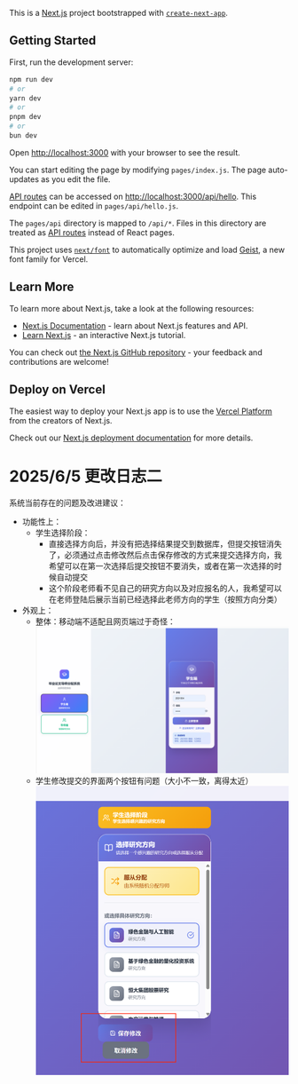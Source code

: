 This is a [Next.js](https://nextjs.org) project bootstrapped with [`create-next-app`](https://nextjs.org/docs/pages/api-reference/create-next-app).

## Getting Started

First, run the development server:

```bash
npm run dev
# or
yarn dev
# or
pnpm dev
# or
bun dev
```

Open [http://localhost:3000](http://localhost:3000) with your browser to see the result.

You can start editing the page by modifying `pages/index.js`. The page auto-updates as you edit the file.

[API routes](https://nextjs.org/docs/pages/building-your-application/routing/api-routes) can be accessed on [http://localhost:3000/api/hello](http://localhost:3000/api/hello). This endpoint can be edited in `pages/api/hello.js`.

The `pages/api` directory is mapped to `/api/*`. Files in this directory are treated as [API routes](https://nextjs.org/docs/pages/building-your-application/routing/api-routes) instead of React pages.

This project uses [`next/font`](https://nextjs.org/docs/pages/building-your-application/optimizing/fonts) to automatically optimize and load [Geist](https://vercel.com/font), a new font family for Vercel.

## Learn More

To learn more about Next.js, take a look at the following resources:

- [Next.js Documentation](https://nextjs.org/docs) - learn about Next.js features and API.
- [Learn Next.js](https://nextjs.org/learn-pages-router) - an interactive Next.js tutorial.

You can check out [the Next.js GitHub repository](https://github.com/vercel/next.js) - your feedback and contributions are welcome!

## Deploy on Vercel

The easiest way to deploy your Next.js app is to use the [Vercel Platform](https://vercel.com/new?utm_medium=default-template&filter=next.js&utm_source=create-next-app&utm_campaign=create-next-app-readme) from the creators of Next.js.

Check out our [Next.js deployment documentation](https://nextjs.org/docs/pages/building-your-application/deploying) for more details.


# 2025/6/5 更改日志二
系统当前存在的问题及改进建议：
- 功能性上：
  - 学生选择阶段：
    - 直接选择方向后，并没有把选择结果提交到数据库，但提交按钮消失了，必须通过点击修改然后点击保存修改的方式来提交选择方向，我希望可以在第一次选择后提交按钮不要消失，或者在第一次选择的时候自动提交
    - 这个阶段老师看不见自己的研究方向以及对应报名的人，我希望可以在老师登陆后展示当前已经选择此老师方向的学生（按照方向分类）
- 外观上：
  - 整体：移动端不适配且网页端过于奇怪：![img.png](img.png)
  - 学生修改提交的界面两个按钮有问题（大小不一致，离得太近）![img_1.png](img_1.png)